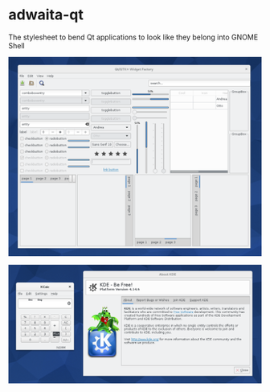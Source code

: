 adwaita-qt
==========

The stylesheet to bend Qt applications to look like they belong into GNOME Shell

![Widget Factory](/screenshots/widgets.png)

![KCalc](/screenshots/kcalc.png)

